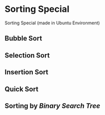 # Sorting Special
Sorting Special (made in Ubuntu Environment)
## Bubble Sort
## Selection Sort
## Insertion Sort
## Quick Sort
## Sorting by *Binary Search Tree*
